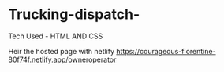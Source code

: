 # Trucking-dispatch- 
Tech Used - HTML AND CSS 

Heir the hosted page with netlify
https://courageous-florentine-80f74f.netlify.app/owneroperator
